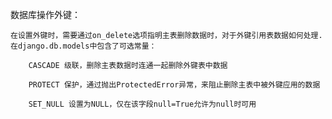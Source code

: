数据库操作外键：
	
	在设置外键时，需要通过on_delete选项指明主表删除数据时，对于外键引用表数据如何处理.
	在django.db.models中包含了可选常量：
	
		​CASCADE 级联，删除主表数据时连通一起删除外键表中数据

		​PROTECT 保护，通过抛出ProtectedError异常，来阻止删除主表中被外键应用的数据

		​SET_NULL 设置为NULL，仅在该字段null=True允许为null时可用



